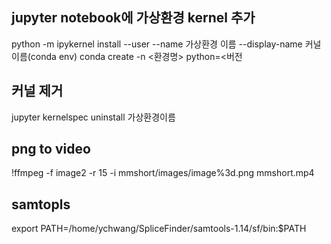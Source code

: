 ## jupyter notebook에 가상환경 kernel 추가
python -m ipykernel install --user --name 가상환경 이름 --display-name 커널 이름(conda env)
conda create -n <환경명> python=<버전


## 커널 제거
jupyter kernelspec uninstall 가상환경이름


## png to video
!ffmpeg -f image2 -r 15 -i mmshort/images/image%3d.png mmshort.mp4

## samtopls
export PATH=/home/ychwang/SpliceFinder/samtools-1.14/sf/bin:$PATH
